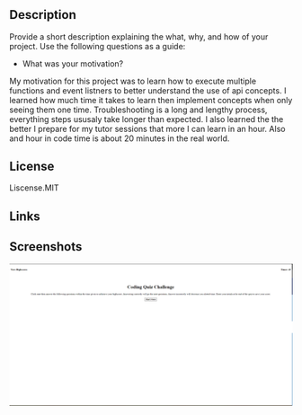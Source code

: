 # <api-quiz-program>

## Description

Provide a short description explaining the what, why, and how of your project. Use the following questions as a guide:

- What was your motivation?

My motivation for this project was to learn how to execute multiple functions and event listners to better understand the use of api concepts. I learned how much time it takes to learn then implement concepts when only seeing them one time. Troubleshooting is a long and lengthy process, everything steps ususaly take longer than expected. I also learned the the better I prepare for my tutor sessions that more I can learn in an hour. Also and hour in code time is about 20 minutes in the real world.

## License

Liscense.MIT

## Links

## Screenshots

![code-quiz-challenge](./assets/screenshots/coding-quiz.png)
